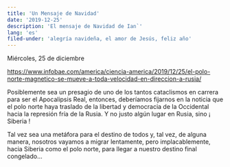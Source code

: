 ```yaml
---
title: 'Un Mensaje de Navidad'
date: '2019-12-25'
description: 'El mensaje de Navidad de Ian`'
lang: 'es'
filed-under: 'alegría navideña, el amor de Jesús, feliz año'
---
```


Miércoles, 25 de diciembre

https://www.infobae.com/america/ciencia-america/2019/12/25/el-polo-norte-magnetico-se-mueve-a-toda-velocidad-en-direccion-a-rusia/

Posiblemente sea un presagio de uno de los tantos cataclismos en carrera para ser el Apocalipsis Real, entonces, deberíamos fijarnos en la noticia que el polo norte haya traslado de la libertad y democracia de la Occidental hacia la represión fría de la Rusia. Y no justo algún lugar en Rusia, sino ¡ Siberia !

Tal vez sea una metáfora para el destino de todos y, tal vez, de alguna manera, nosotros vayamos a migrar lentamente, pero implacablemente, hacia Siberia como el polo norte, para llegar a nuestro destino final congelado…
